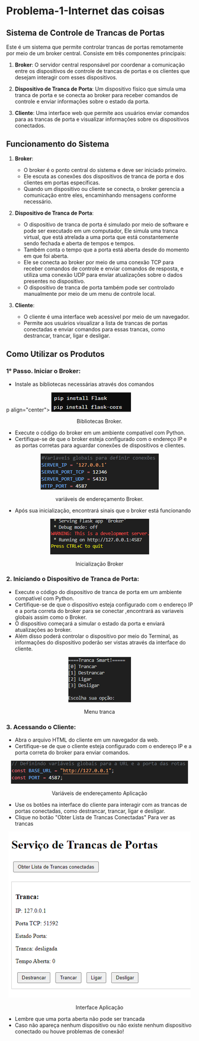# Problema-1-Internet das coisas

## Sistema de Controle de Trancas de Portas

Este é um sistema que permite controlar trancas de portas remotamente por meio de um broker central. Consiste em três componentes principais:

1. **Broker**: O servidor central responsável por coordenar a comunicação entre os dispositivos de controle de trancas de portas e os clientes que desejam interagir com esses dispositivos.

2. **Dispositivo de Tranca de Porta**: Um dispositivo físico que simula uma tranca de porta e se conecta ao broker para receber comandos de controle e enviar informações sobre o estado da porta.

3. **Cliente**: Uma interface web que permite aos usuários enviar comandos para as trancas de porta e visualizar informações sobre os dispositivos conectados.

## Funcionamento do Sistema

1. **Broker**:
   - O broker é o ponto central do sistema e deve ser iniciado primeiro.
   - Ele escuta as conexões dos dispositivos de tranca de porta e dos clientes em portas específicas.
   - Quando um dispositivo ou cliente se conecta, o broker gerencia a comunicação entre eles, encaminhando mensagens conforme necessário.

2. **Dispositivo de Tranca de Porta**:
   - O dispositivo de tranca de porta é simulado por meio de software e pode ser executado em um computador, Ele simula uma tranca virtual, que está atrelada a uma porta que está constantemente sendo fechada e aberta de tempos e tempos.
   - Também conta o tempo que a porta está aberta desde do momento em que foi aberta.
   - Ele se conecta ao broker por meio de uma conexão TCP para receber comandos de controle e enviar comandos de resposta, e utiliza uma conexão UDP para enviar atualizações sobre o dados presentes no dispositivo.
   - O dispositivo de tranca de porta também pode ser controlado manualmente por meio de um menu de controle local.

3. **Cliente**:
   - O cliente é uma interface web acessível por meio de um navegador.
   - Permite aos usuários visualizar a lista de trancas de portas conectadas e enviar comandos para essas trancas, como destrancar, trancar, ligar e desligar.

## Como Utilizar os Produtos

### 1° Passo. Iniciar o Broker:

- Instale as bibliotecas necessárias através dos comandos 

p align="center">
  <img src="img\pipsBro.png" alt="app_ft1">
</p>
<p align="center">Bibliotecas  Broker.</p>

- Execute o código do broker em um ambiente compatível com Python.
- Certifique-se de que o broker esteja configurado com o endereço IP e as portas corretas para aguardar conexões de dispositivos e clientes.

<p align="center">
  <img src="img\VariaveisBroker.png" alt="app_ft1">
</p>
<p align="center">variáveis de endereçamento Broker.</p> 

- Após sua inicialização, encontrará sinais que o broker está funcionando 

<p align="center">
  <img src="img\Brokeini.png" alt="app_ft1">
</p>
<p align="center">Inicialização Broker</p> 

### 2. Iniciando o Dispositivo de Tranca de Porta:

- Execute o código do dispositivo de tranca de porta em um ambiente compatível com Python.
- Certifique-se de que o dispositivo esteja configurado com o endereço IP e a porta correta do broker para se conectar
,encontrará as variaveis globais assim como o Broker.
- O dispositivo começará a simular o estado da porta e enviará atualizações ao broker.
- Além disso poderá controlar o dispositivo por meio do Terminal, as informações do dispositivo poderão ser vistas através da interface do cliente. 

<p align="center">
  <img src="img\menuT.png" alt="app_ft1">
</p>
<p align="center">Menu tranca</p> 


### 3. Acessando o Cliente:

- Abra o arquivo HTML do cliente em um navegador da web.
- Certifique-se de que o cliente esteja configurado com o endereço IP e a porta correta do broker para enviar comandos. 
<p align="center">
  <img src="img\VarAp.png" alt="app_ft1">
</p>
<p align="center">Variáveis de endereçamento Aplicação</p> 

- Use os botões na interface do cliente para interagir com as trancas de portas conectadas, como destrancar, trancar, ligar e desligar.
- Clique no botão "Obter Lista de Trancas Conectadas" Para ver as trancas
<p align="center">
  <img src="img\telaAp.png" alt="app_ft1">
</p>
<p align="center">Interface Aplicação</p> 

- Lembre que uma porta aberta não pode ser trancada
- Caso não apareça nenhum dispositivo ou não existe nenhum dispositivo conectado ou houve problemas de conexão!

